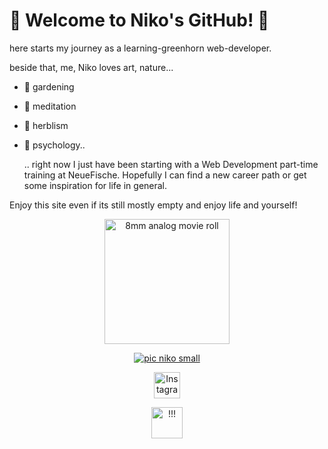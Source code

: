 #  :hibiscus: Welcome to Niko's GitHub! :cherry_blossom:

here starts my journey as a learning-greenhorn web-developer.

beside that, me, Niko loves art, nature...

- :seedling: gardening
- :pray: meditation  
- :herb: herblism
- :thought_balloon: psychology..

  .. right now I just have been starting with a Web Development part-time training at NeueFische.
Hopefully I can find a new career path or get some inspiration for life in general.

Enjoy this site even if its still mostly empty and enjoy life and yourself!
<div align="center">
<img src="https://github.com/NikCrmr/-NikCrmr/assets/148204632/ea5e490b-d6be-4bec-9b7e-cc8cf1e911b8" alt="8mm analog movie roll" width="200px">


[![pic niko small](https://github.com/NikCrmr/-NikCrmr/assets/148204632/e5a11f0d-873a-4651-b5e3-740987b9c832 "Bild von Niko")](https://www.instagram.com/puijolove/)

<a href="https://www.instagram.com/puijolove/"><img src="https://github.com/NikCrmr/-NikCrmr/assets/148204632/768b8944-2ad4-414f-bf63-00991caed358" alt="Instagram" style="width:42px;height:42px;"></a>


<div>
  <a href="https://www.instagram.com/puijolove/">
    <img src="https://github.com/NikCrmr/-NikCrmr/assets/148204632/768b8944-2ad4-414f-bf63-00991caed358" width="50px" alt="!!!"/>
  </a>
  </div>
  </div>
